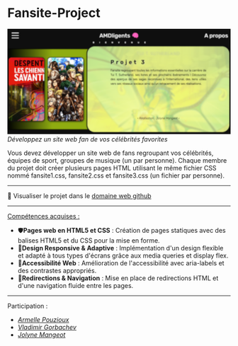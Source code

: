# Fansite-Project
![Bannière readme](readme_banner.png)
*Développez un site web fan de vos célébrités favorites*

Vous devez développer un site web de fans regroupant vos célébrités,
équipes de sport, groupes de musique (un par personne). Chaque membre
du projet doit créer plusieurs pages HTML utilisant le même fichier CSS
nommé fansite1.css, fansite2.css et fansite3.css (un fichier par personne).

---
🔑 Visualiser le projet dans le [domaine web github](https://vladimir-gorbachev.github.io/fansite_project/index_home.html)

---
<u>Compétences acquises :</u>
- 🛡️**Pages web en HTML5 et CSS** : Création de pages statiques avec des balises HTML5 et du CSS pour la mise en forme.
- 📱**Design Responsive & Adaptive** : Implémentation d'un design flexible et adapté à tous types d'écrans grâce aux media queries et display flex.
- 🔎**Accessibilité Web** : Amélioration de l'accessibilité avec aria-labels et des contrastes appropriés.
- 🔄**Redirections & Navigation** : Mise en place de redirections HTML et d'une navigation fluide entre les pages.

---
Participation :
- [*Armelle Pouzioux*](https://github.com/armelle-pouzioux)
- [*Vladimir Gorbachev*](https://github.com/vladimir-gorbachev)
- [*Jolyne Mangeot*](https://github.com/joseph-mangeot)
